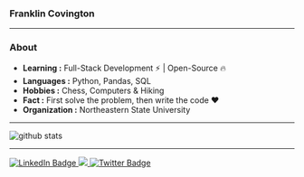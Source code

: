 ### Franklin Covington 
---------------------------------------------------------------------------------------------------------------------------------------------------------------------------------
### About

-  **Learning :** Full-Stack Development :zap: | Open-Source :fire:	
-  **Languages :** Python, Pandas, SQL
-  **Hobbies :** Chess, Computers & Hiking 
-  **Fact :** First solve the problem, then write the code :heart: 
-  **Organization :** Northeastern State University

---------------------------------------------------------------------------------------------------------------------------------------------------------------------------------

![github stats](https://github-readme-stats.vercel.app/api?username=FrankieBoyC&show_icons=true)

---------------------------------------------------------------------------------------------------------------------------------------------------------------------------------
<div id="badges">
  <a href="https://www.linkedin.com/in/franklintcovington/">
    <img src="https://img.shields.io/badge/LinkedIn-blue?style=for-the-badge&logo=linkedin&logoColor=white" alt="LinkedIn Badge"/>
  </a>
  <a href="your-youtube-URL">
    <img src="https://badges.peiyuan.ch/leetcode/{username}/name"/>
  </a>
  <a href="your-twitter-URL">
    <img src="https://img.shields.io/badge/Twitter-blue?style=for-the-badge&logo=twitter&logoColor=white" alt="Twitter Badge"/>
  </a>
</div>
